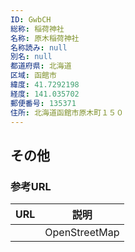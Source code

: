 ```yaml
---
ID: GwbCH
総称: 稲荷神社
名称: 原木稲荷神社
名称読み: null
別名: null
都道府県: 北海道
区域: 函館市
緯度: 41.7292198
経度: 141.035702
郵便番号: 135371
住所: 北海道函館市原木町１５０
---
```


## その他

### 参考URL

| URL | 説明          |
| --- | ------------- |
|     | OpenStreetMap |

